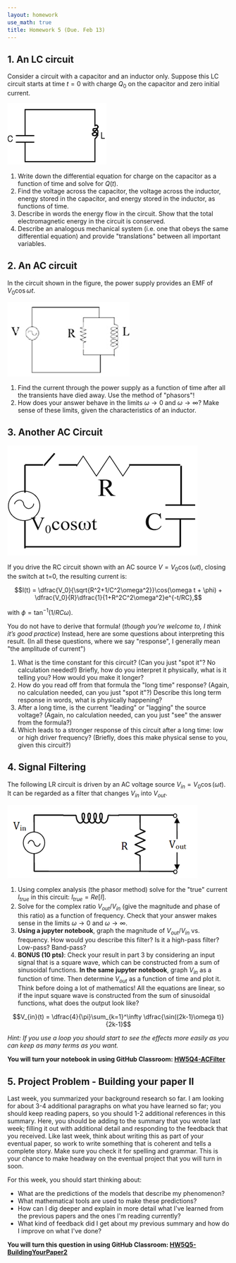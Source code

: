 ```yaml
---
layout: homework
use_math: true
title: Homework 5 (Due. Feb 13)
---
```


## 1. An LC circuit

Consider a circuit with a capacitor and an inductor only. Suppose this LC circuit starts at time $t=0$ with charge $Q_0$ on the capacitor and zero initial current.

![LC][LC]

[LC]: ./images/hw5/LC.png

1. Write down the differential equation for charge on the capacitor as a function of time and solve for $Q(t)$.
2. Find the voltage across the capacitor, the voltage across the inductor, energy stored in the capacitor, and energy stored in the inductor, as functions of time.
3. Describe in words the energy flow in the circuit. Show that the total electromagnetic energy in the circuit is conserved.
4.  Describe an analogous mechanical system (i.e. one that obeys the same differential equation) and provide "translations" between all important variables.

## 2. An AC circuit

In the circuit shown in the figure, the power supply provides an EMF of $V_0 \cos \omega t$.

![AC1][AC1]

[AC1]: ./images/hw5/AC1.png

1. Find the current through the power supply as a function of time after all the transients have died away. Use the method of "phasors"!
2. How does your answer behave in the limits $\omega \rightarrow 0$ and $\omega \rightarrow \infty$? Make sense of these limits, given the characteristics of an inductor.

## 3. Another AC Circuit


![AC2][AC2]

[AC2]: ./images/hw5/AC2.png

If you drive the RC circuit shown with an AC source $V = V_0 \cos(\omega t)$, closing the switch at t=0, the resulting current is:

$$I(t) = \dfrac{V_0}{\sqrt{R^2+1/C^2\omega^2}}\cos(\omega t + \phi) + \dfrac{V_0}{R}\dfrac{1}{1+R^2C^2\omega^2}e^{-t/RC},$$

with $\phi = \tan^{-1}(1/RC\omega).$

You do not have to derive that formula! (*though you’re welcome to, I think it’s good practice*) Instead, here are some questions about interpreting this result. (In all these questions, where we say "response", I generally mean "the amplitude of current")

1. What is the time constant for this circuit? (Can you just "spot it"? No calculation needed!)  Briefly, how do you interpret it physically, what is it telling you? How would you make it longer?
2. How do you read off from that formula the "long time" response? (Again, no calculation needed, can you just "spot it"?) Describe this long term response in words, what is physically happening?
3. After a long time, is the current "leading" or "lagging" the source voltage? (Again, no calculation needed, can you just "see" the answer from the formula?)
4. Which leads to a stronger response of this circuit after a long time: low or high driver frequency? (Briefly, does this make physical sense to you, given this circuit?)

## 4. Signal Filtering

The following LR circuit is driven by an AC voltage source $V_{in} = V_0 \cos(\omega t)$. It can be regarded as a filter that changes $V_{in}$ into $V_{out}$.

![filter][filter]

[filter]: ./images/hw5/filter.png

1. Using complex analysis (the phasor method) solve for the "true" current $I_{true}$ in this circuit: $I_{true} = Re[I]$.
2. Solve for the complex ratio $V_{out} / V_{in}$ (give the magnitude and phase of this ratio) as a function of frequency. Check that your answer makes sense in the limits $\omega \rightarrow 0$ and $\omega \rightarrow \infty$.
3.  **Using a jupyter notebook**, graph the magnitude of $V_{out} / V_{in}$ vs. frequency. How would you describe this filter? Is it a high-pass filter? Low-pass? Band-pass?
4. **BONUS (10 pts)**: Check your result in part 3 by considering an input signal that is a square wave, which can be constructed from a sum of sinusoidal functions. **In the same jupyter notebook**, graph $V_{in}$ as a function of time. Then determine $V_{out}$ as a function of time and plot it. Think before doing a lot of mathematics! All the equations are linear, so if the input square wave is constructed from the sum of sinusoidal functions, what does the output look like?

$$V_{in}(t) = \dfrac{4}{\pi}\sum_{k=1}^\infty \dfrac{\sin((2k-1)\omega t)}{2k-1}$$

*Hint: If you use a loop you should start to see the effects more easily as you can keep as many terms as you want.*

**You will turn your notebook in using GitHub Classroom: [HW5Q4-ACFilter](https://classroom.github.com/assignment-invitations/0ab052f4ca6ca2ce93f1c16477aabc7d)**

## 5. Project Problem - Building your paper II

Last week, you summarized your background research so far. I am looking for about 3-4 additional paragraphs on what you have learned so far; you should keep reading papers, so you should 1-2 additional references in this summary. Here, you should be adding to the summary that you wrote last week; filling it out with additional detail and responding to the feedback that you received. Like last week, think about writing this as part of your eventual paper, so work to write something that is coherent and tells a complete story. Make sure you check it for spelling and grammar. This is your chance to make headway on the eventual project that you will turn in soon.

For this week, you should start thinking about:
* What are the predictions of the models that describe my phenomenon?
* What mathematical tools are used to make these predictions?
* How can I dig deeper and explain in more detail what I've learned from the previous papers and the ones I'm reading currently?
* What kind of feedback did I get about my previous summary and how do I improve on what I've done?

**You will turn this question in using GitHub Classroom: [HW5Q5-BuildingYourPaper2](https://classroom.github.com/assignment-invitations/7eb78dc975c73938d9e78f87726c7fe3)**
